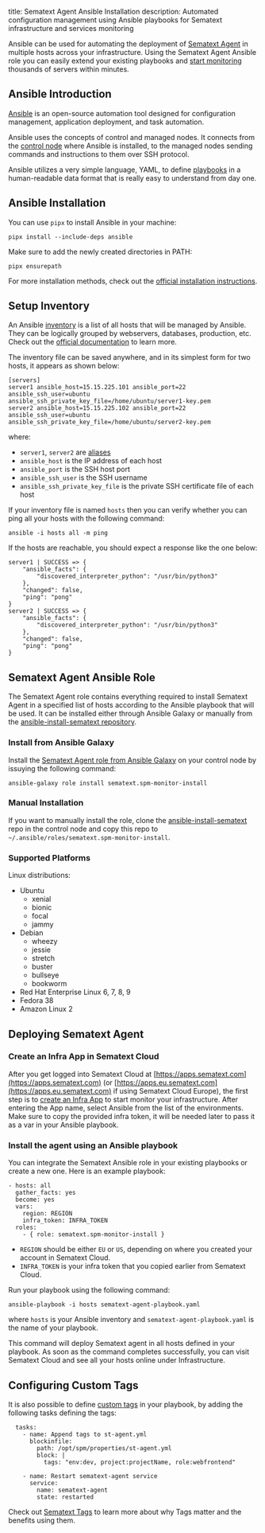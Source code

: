 title: Sematext Agent Ansible Installation
description: Automated configuration management using Ansible playbooks for Sematext infrastructure and services monitoring

Ansible can be used for automating the deployment of [Sematext Agent](https://sematext.com/docs/agents/sematext-agent/) in multiple hosts across your infrastructure. Using the Sematext Agent Ansible role you can easily extend your existing playbooks and [start monitoring](https://sematext.com/docs/monitoring/) thousands of servers within minutes.

## Ansible Introduction
[Ansible](https://docs.ansible.com) is an open-source automation tool designed for configuration management, application deployment, and task automation. 

Ansible uses the concepts of control and managed nodes. It connects from the [control node](https://docs.ansible.com/ansible/latest/network/getting_started/basic_concepts.html#control-node) where Ansible is installed, to the managed nodes sending commands and instructions to them over SSH protocol.

Ansible utilizes a very simple language, YAML, to define [playbooks](https://docs.ansible.com/ansible/latest/playbook_guide/index.html) in a human-readable data format that is really easy to understand from day one.

## Ansible Installation
You can use `pipx` to install Ansible in your machine:

```
pipx install --include-deps ansible
```

Make sure to add the newly created directories in PATH: 

```
pipx ensurepath
```

For more installation methods, check out the [official installation instructions](https://docs.ansible.com/ansible/latest/installation_guide/intro_installation.html#installing-ansible).

## Setup Inventory
An Ansible [inventory](https://docs.ansible.com/ansible/latest/inventory_guide/index.html) is a list of all hosts that will be managed by Ansible. They can be logically grouped by webservers, databases, production, etc. Check out the [official documentation](https://docs.ansible.com/ansible/latest/inventory_guide/intro_inventory.html#inventory-basics-formats-hosts-and-groups) to learn more.

The inventory file can be saved anywhere, and in its simplest form for two hosts, it appears as shown below:

```
[servers]
server1 ansible_host=15.15.225.101 ansible_port=22 ansible_ssh_user=ubuntu ansible_ssh_private_key_file=/home/ubuntu/server1-key.pem
server2 ansible_host=15.15.225.102 ansible_port=22 ansible_ssh_user=ubuntu ansible_ssh_private_key_file=/home/ubuntu/server2-key.pem
```

where:

- `server1`, `server2` are [aliases](https://docs.ansible.com/ansible/latest/inventory_guide/intro_inventory.html#inventory-aliases)
- `ansible_host` is the IP address of each host
- `ansible_port` is the SSH host port
- `ansible_ssh_user` is the SSH username
- `ansible_ssh_private_key_file` is the private SSH certificate file of each host

If your inventory file is named `hosts` then you can verify whether you can ping all your hosts with the following command:

```
ansible -i hosts all -m ping
```

If the hosts are reachable, you should expect a response like the one below:

```
server1 | SUCCESS => {
    "ansible_facts": {
        "discovered_interpreter_python": "/usr/bin/python3"
    },
    "changed": false,
    "ping": "pong"
}
server2 | SUCCESS => {
    "ansible_facts": {
        "discovered_interpreter_python": "/usr/bin/python3"
    },
    "changed": false,
    "ping": "pong"
}
```


## Sematext Agent Ansible Role
The Sematext Agent role contains everything required to install Sematext Agent in a specified list of hosts according to the Ansible playbook that will be used. It can be installed either through Ansible Galaxy or manually from the [ansible-install-sematext repository](https://github.com/sematext/ansible-install-sematext).


### Install from Ansible Galaxy
Install the [Sematext Agent role from Ansible Galaxy](https://galaxy.ansible.com/ui/standalone/roles/sematext/spm-monitor-install/) on your control node by issuying the following command:

```
ansible-galaxy role install sematext.spm-monitor-install
```


### Manual Installation
If you want to manually install the role, clone the [ansible-install-sematext](https://github.com/sematext/ansible-install-sematext) repo in the control node and copy this repo to `~/.ansible/roles/sematext.spm-monitor-install`.


### Supported Platforms
Linux distributions:

- Ubuntu
    - xenial
    - bionic
    - focal
    - jammy
- Debian
    - wheezy
    - jessie
    - stretch
    - buster
    - bullseye
    - bookworm
- Red Hat Enterprise Linux 6, 7, 8, 9
- Fedora 38
- Amazon Linux 2

## Deploying Sematext Agent

### Create an Infra App in Sematext Cloud
After you get logged into Sematext Cloud at [https://apps.sematext.com](https://apps.sematext.com) (or [https://apps.eu.sematext.com](https://apps.eu.sematext.com) if using Sematext Cloud Europe), the first step is to [create an Infra App](https://sematext.com/docs/monitoring/infrastructure/#create-an-infra-app) to start monitor your infrastructure. After entering the App name, select Ansible from the list of the environments. Make sure to copy the provided infra token, it will be needed later to pass it as a var in your Ansible playbook.

### Install the agent using an Ansible playbook
You can integrate the Sematext Ansible role in your existing playbooks or create a new one. Here is an example playbook:

```
- hosts: all
  gather_facts: yes
  become: yes
  vars:
    region: REGION
    infra_token: INFRA_TOKEN
  roles:
    - { role: sematext.spm-monitor-install }

```

- `REGION` should be either `EU` or `US`, depending on where you created your account in Sematext Cloud.
- `INFRA_TOKEN` is your infra token that you copied earlier from Sematext Cloud.

Run your playbook using the following command:

```
ansible-playbook -i hosts sematext-agent-playbook.yaml
```

where `hosts` is your Ansible inventory and `sematext-agent-playbook.yaml` is the name of your playbook.

This command will deploy Sematext agent in all hosts defined in your playbook. As soon as the command completes successfully, you can visit Sematext Cloud and see all your hosts online under Infrastructure.

## Configuring Custom Tags
It is also possible to define [custom tags](https://sematext.com/docs/tags/custom-tags/) in your playbook, by adding the following tasks defining the tags:

```
  tasks:
    - name: Append tags to st-agent.yml
      blockinfile:
        path: /opt/spm/properties/st-agent.yml
        block: |
          tags: "env:dev, project:projectName, role:webfrontend"

    - name: Restart sematext-agent service
      service:
        name: sematext-agent
        state: restarted
```

Check out [Sematext Tags](https://sematext.com/docs/tags/#why-tags-matter) to learn more about why Tags matter and the benefits using them.
